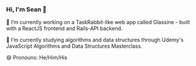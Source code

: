 ### Hi, I'm Sean 👋


🔭  I’m currently working on a TaskRabbit-like web app called Glassine - built with a ReactJS frontend and Rails-API backend. 

🌱  I’m currently studying algorithms and data structures through Udemy's JavaScript Algorithms and Data Structures Masterclass.

😄  Pronouns: He/Him/His

